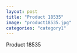 ```yaml
---
layout: post
title: "Product 18535"
image: "product18535.jpg"
categories: "category1"
---
```

Product 18535
